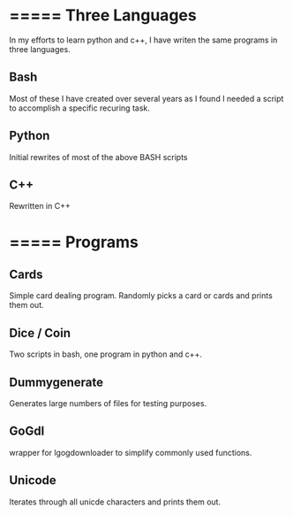 =====
Three Languages
=====

In my efforts to learn python and c++, I have writen the same programs in three languages.

Bash
-----
Most of these I have created over several years as I found I needed a script to accomplish a specific recuring task.

Python
-----
Initial rewrites of most of the above BASH scripts

C++
-----
Rewritten in C++


=====
Programs
=====
Cards
-----
Simple card dealing program.  Randomly picks a card or cards and prints them out.

Dice / Coin
-----
Two scripts in bash, one program in python and c++.

Dummygenerate
-----
Generates large numbers of files for testing purposes.

GoGdl
-----
wrapper for lgogdownloader to simplify commonly used functions.

Unicode
-----
Iterates through all unicde characters and prints them out.

